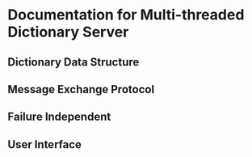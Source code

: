 # Documentation for Multi-threaded Dictionary Server

## Dictionary Data Structure

## Message Exchange Protocol

## Failure Independent

## User Interface